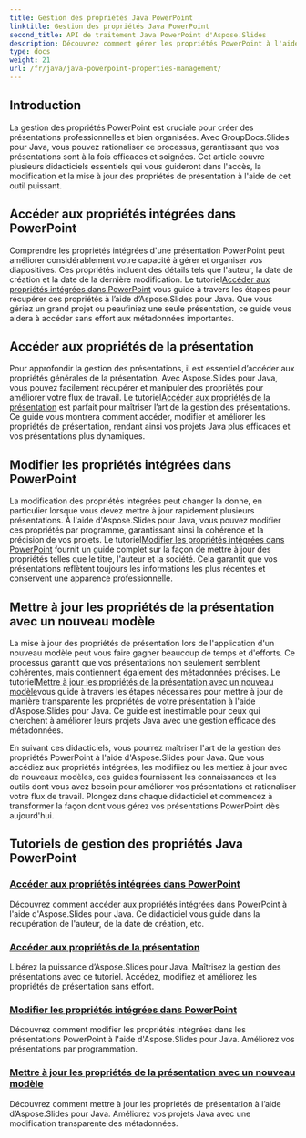 ```yaml
---
title: Gestion des propriétés Java PowerPoint
linktitle: Gestion des propriétés Java PowerPoint
second_title: API de traitement Java PowerPoint d'Aspose.Slides
description: Découvrez comment gérer les propriétés PowerPoint à l'aide d'Aspose.Slides pour Java. Accédez, modifiez et mettez à jour les propriétés sans effort grâce à nos didacticiels complets.
type: docs
weight: 21
url: /fr/java/java-powerpoint-properties-management/
---
```


## Introduction

La gestion des propriétés PowerPoint est cruciale pour créer des présentations professionnelles et bien organisées. Avec GroupDocs.Slides pour Java, vous pouvez rationaliser ce processus, garantissant que vos présentations sont à la fois efficaces et soignées. Cet article couvre plusieurs didacticiels essentiels qui vous guideront dans l'accès, la modification et la mise à jour des propriétés de présentation à l'aide de cet outil puissant.

## Accéder aux propriétés intégrées dans PowerPoint

Comprendre les propriétés intégrées d'une présentation PowerPoint peut améliorer considérablement votre capacité à gérer et organiser vos diapositives. Ces propriétés incluent des détails tels que l'auteur, la date de création et la date de la dernière modification. Le tutoriel[Accéder aux propriétés intégrées dans PowerPoint](./access-built-in-properties-powerpoint/) vous guide à travers les étapes pour récupérer ces propriétés à l’aide d’Aspose.Slides pour Java. Que vous gériez un grand projet ou peaufiniez une seule présentation, ce guide vous aidera à accéder sans effort aux métadonnées importantes.

## Accéder aux propriétés de la présentation

 Pour approfondir la gestion des présentations, il est essentiel d’accéder aux propriétés générales de la présentation. Avec Aspose.Slides pour Java, vous pouvez facilement récupérer et manipuler des propriétés pour améliorer votre flux de travail. Le tutoriel[Accéder aux propriétés de la présentation](./access-presentation-properties/) est parfait pour maîtriser l’art de la gestion des présentations. Ce guide vous montrera comment accéder, modifier et améliorer les propriétés de présentation, rendant ainsi vos projets Java plus efficaces et vos présentations plus dynamiques.

## Modifier les propriétés intégrées dans PowerPoint

 La modification des propriétés intégrées peut changer la donne, en particulier lorsque vous devez mettre à jour rapidement plusieurs présentations. À l'aide d'Aspose.Slides pour Java, vous pouvez modifier ces propriétés par programme, garantissant ainsi la cohérence et la précision de vos projets. Le tutoriel[Modifier les propriétés intégrées dans PowerPoint](./modify-built-in-properties-powerpoint/) fournit un guide complet sur la façon de mettre à jour des propriétés telles que le titre, l'auteur et la société. Cela garantit que vos présentations reflètent toujours les informations les plus récentes et conservent une apparence professionnelle.

## Mettre à jour les propriétés de la présentation avec un nouveau modèle

 La mise à jour des propriétés de présentation lors de l'application d'un nouveau modèle peut vous faire gagner beaucoup de temps et d'efforts. Ce processus garantit que vos présentations non seulement semblent cohérentes, mais contiennent également des métadonnées précises. Le tutoriel[Mettre à jour les propriétés de la présentation avec un nouveau modèle](./update-presentation-properties-new-template/)vous guide à travers les étapes nécessaires pour mettre à jour de manière transparente les propriétés de votre présentation à l'aide d'Aspose.Slides pour Java. Ce guide est inestimable pour ceux qui cherchent à améliorer leurs projets Java avec une gestion efficace des métadonnées.

En suivant ces didacticiels, vous pourrez maîtriser l'art de la gestion des propriétés PowerPoint à l'aide d'Aspose.Slides pour Java. Que vous accédiez aux propriétés intégrées, les modifiiez ou les mettiez à jour avec de nouveaux modèles, ces guides fournissent les connaissances et les outils dont vous avez besoin pour améliorer vos présentations et rationaliser votre flux de travail. Plongez dans chaque didacticiel et commencez à transformer la façon dont vous gérez vos présentations PowerPoint dès aujourd'hui.
## Tutoriels de gestion des propriétés Java PowerPoint
### [Accéder aux propriétés intégrées dans PowerPoint](./access-built-in-properties-powerpoint/)
Découvrez comment accéder aux propriétés intégrées dans PowerPoint à l'aide d'Aspose.Slides pour Java. Ce didacticiel vous guide dans la récupération de l'auteur, de la date de création, etc.
### [Accéder aux propriétés de la présentation](./access-presentation-properties/)
Libérez la puissance d’Aspose.Slides pour Java. Maîtrisez la gestion des présentations avec ce tutoriel. Accédez, modifiez et améliorez les propriétés de présentation sans effort.
### [Modifier les propriétés intégrées dans PowerPoint](./modify-built-in-properties-powerpoint/)
Découvrez comment modifier les propriétés intégrées dans les présentations PowerPoint à l'aide d'Aspose.Slides pour Java. Améliorez vos présentations par programmation.
### [Mettre à jour les propriétés de la présentation avec un nouveau modèle](./update-presentation-properties-new-template/)
Découvrez comment mettre à jour les propriétés de présentation à l’aide d’Aspose.Slides pour Java. Améliorez vos projets Java avec une modification transparente des métadonnées.